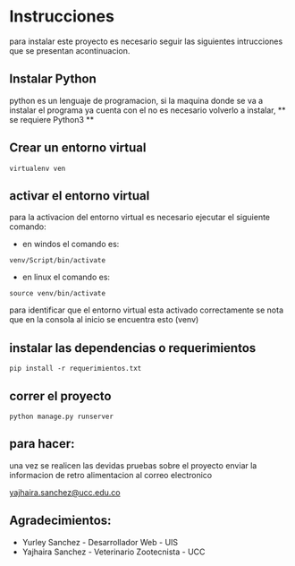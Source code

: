 # Instrucciones
para instalar este proyecto es necesario seguir las siguientes intrucciones que se presentan acontinuacion.

## Instalar Python
python es un lenguaje de programacion, si la maquina donde se va a instalar el programa ya cuenta con el no es necesario volverlo a instalar, 
** se requiere Python3 **

## Crear un entorno virtual
```
virtualenv ven
```

## activar el entorno virtual
para la activacion del entorno virtual es necesario ejecutar el siguiente comando:
* en windos el comando es:
```
venv/Script/bin/activate
```

* en linux el comando es:
```
source venv/bin/activate
```

para identificar que el entorno virtual esta activado correctamente se nota que en la consola al inicio se encuentra esto (venv)

## instalar las dependencias o requerimientos
```
pip install -r requerimientos.txt
```

## correr el proyecto
```
python manage.py runserver
```

## para hacer:
una vez se realicen las devidas pruebas sobre el proyecto enviar la informacion de retro alimentacion al correo electronico 

yajhaira.sanchez@ucc.edu.co

## Agradecimientos:

* Yurley Sanchez - Desarrollador Web - UIS
* Yajhaira Sanchez - Veterinario Zootecnista - UCC